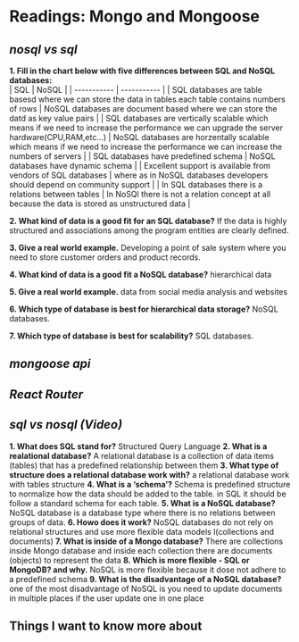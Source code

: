 # Readings: Mongo and Mongoose
## ***nosql vs sql***
**1. Fill in the chart below with five differences between SQL and NoSQL databases:**  
| SQL                                                                 | NoSQL       |
| -----------         | ----------- |
| SQL databases are table basesd where we can store the data in tables.each table contains numbers of rows      |  NoSQL databases are document based where we can store the datd as key value pairs |
| SQL databases are vertically scalable which means if we need to increase the performance we can upgrade the server hardware(CPU,RAM,etc...)   | NoSQL databases are horzentally scalable which means if we need to increase the performance we can increase the numbers of  servers  |
| SQL databases have predefined schema   | NoSQL databases have dynamic schema        |
| Excellent support is available from vendors of SQL databases   | where as in NoSQL databases developers should depend on community support  |
| In SQL databases there is a relations between tables    | In NoSQl there is not a relation concept at all because the data is stored as unstructured data |


**2. What kind of data is a good fit for an SQL database?** 
 If the data is highly structured and associations among the program entities are clearly defined.

**3. Give a real world example.** 
 Developing a point of sale system where you need to store customer orders and product records.

**4. What kind of data is a good fit a NoSQL database?**
 hierarchical data

**5. Give a real world example.** 
 data from social media analysis and websites

**6. Which type of database is best for hierarchical data storage?**
 NoSQL databases.

**7. Which type of database is best for scalability?** 
 SQL databases.

## ***mongoose api***
## ***React Router***


## ***sql vs nosql (Video)***
**1. What does SQL stand for?** 
 Structured Query Language
**2. What is a realational database?** 
 A relational database is a collection of data items (tables) that has a predefined relationship between them
**3. What type of structure does a relational database work with?** 
 a relational database work with tables structure
**4. What is a ‘schema’?**
 Schema is predefined structure to normalize how the data should be added to the table. in SQL it should be follow a standard schema for each table.
**5. What is a NoSQL database?** 
 NoSQL database is a database type where there is no relations between groups of data.
**6. Howo does it work?** 
 NoSQL databases do not rely on relational structures and use more flexible data models l(collections and documents)
**7. What is inside of a Mongo database?** 
 There are collections inside Mongo database and inside each collection there are documents (objects) to represent the data
**8. Which is more flexible - SQL or MongoDB? and why.**
 NoSQL is more flexible because it dose not adhere to a predefined schema
**9. What is the disadvantage of a NoSQL database?**
 one of the most disadvantage of NoSQL is you need to update documents in multiple places if the user update one in one place


## Things I want to know more about